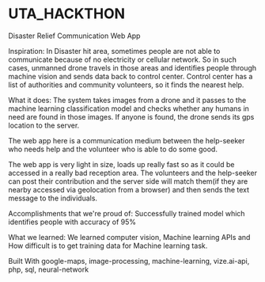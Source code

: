 # UTA_HACKTHON

Disaster Relief Communication Web App


Inspiration:
  In Disaster hit area, sometimes people are not able to communicate because of no electricity or cellular network. So in such cases, unmanned drone travels in those areas and identifies people through machine vision and sends data back to control center. Control center has a list of authorities and community volunteers, so it finds the nearest help.

What it does:
  The system takes images from a drone and it passes to the machine learning classification model and checks whether any humans in need are found in those images. If anyone is found, the drone sends its gps location to the server.

  The web app here is a communication medium between the help-seeker who needs help and the volunteer who is able to do some good.

  The web app is very light in size, loads up really fast so as it could be accessed in a really bad reception area. The volunteers and the help-seeker can post their contribution and the server side will match them(if they are nearby accessed via geolocation from a browser) and then sends the text message to the individuals.

Accomplishments that we're proud of:
  Successfully trained model which identifies people with accuracy of 95%

What we learned:
  We learned computer vision, Machine learning APIs and How difficult is to get training data for Machine learning task.

Built With google-maps, image-processing, machine-learning, vize.ai-api, php, sql, neural-network
